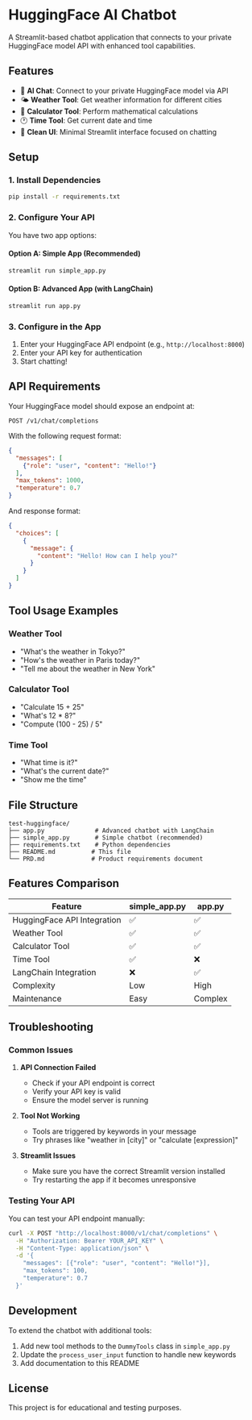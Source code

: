# HuggingFace AI Chatbot

A Streamlit-based chatbot application that connects to your private HuggingFace model API with enhanced tool capabilities.

## Features

- 🤖 **AI Chat**: Connect to your private HuggingFace model via API
- 🌤️ **Weather Tool**: Get weather information for different cities
- 🧮 **Calculator Tool**: Perform mathematical calculations
- 🕐 **Time Tool**: Get current date and time
- 💬 **Clean UI**: Minimal Streamlit interface focused on chatting

## Setup

### 1. Install Dependencies

```bash
pip install -r requirements.txt
```

### 2. Configure Your API

You have two app options:

#### Option A: Simple App (Recommended)
```bash
streamlit run simple_app.py
```

#### Option B: Advanced App (with LangChain)
```bash
streamlit run app.py
```

### 3. Configure in the App

1. Enter your HuggingFace API endpoint (e.g., `http://localhost:8000`)
2. Enter your API key for authentication
3. Start chatting!

## API Requirements

Your HuggingFace model should expose an endpoint at:
```
POST /v1/chat/completions
```

With the following request format:
```json
{
  "messages": [
    {"role": "user", "content": "Hello!"}
  ],
  "max_tokens": 1000,
  "temperature": 0.7
}
```

And response format:
```json
{
  "choices": [
    {
      "message": {
        "content": "Hello! How can I help you?"
      }
    }
  ]
}
```

## Tool Usage Examples

### Weather Tool
- "What's the weather in Tokyo?"
- "How's the weather in Paris today?"
- "Tell me about the weather in New York"

### Calculator Tool
- "Calculate 15 + 25"
- "What's 12 * 8?"
- "Compute (100 - 25) / 5"

### Time Tool
- "What time is it?"
- "What's the current date?"
- "Show me the time"

## File Structure

```
test-huggingface/
├── app.py              # Advanced chatbot with LangChain
├── simple_app.py       # Simple chatbot (recommended)
├── requirements.txt    # Python dependencies
├── README.md          # This file
└── PRD.md             # Product requirements document
```

## Features Comparison

| Feature | simple_app.py | app.py |
|---------|---------------|--------|
| HuggingFace API Integration | ✅ | ✅ |
| Weather Tool | ✅ | ✅ |
| Calculator Tool | ✅ | ✅ |
| Time Tool | ✅ | ❌ |
| LangChain Integration | ❌ | ✅ |
| Complexity | Low | High |
| Maintenance | Easy | Complex |

## Troubleshooting

### Common Issues

1. **API Connection Failed**
   - Check if your API endpoint is correct
   - Verify your API key is valid
   - Ensure the model server is running

2. **Tool Not Working**
   - Tools are triggered by keywords in your message
   - Try phrases like "weather in [city]" or "calculate [expression]"

3. **Streamlit Issues**
   - Make sure you have the correct Streamlit version installed
   - Try restarting the app if it becomes unresponsive

### Testing Your API

You can test your API endpoint manually:

```bash
curl -X POST "http://localhost:8000/v1/chat/completions" \
  -H "Authorization: Bearer YOUR_API_KEY" \
  -H "Content-Type: application/json" \
  -d '{
    "messages": [{"role": "user", "content": "Hello!"}],
    "max_tokens": 100,
    "temperature": 0.7
  }'
```

## Development

To extend the chatbot with additional tools:

1. Add new tool methods to the `DummyTools` class in `simple_app.py`
2. Update the `process_user_input` function to handle new keywords
3. Add documentation to this README

## License

This project is for educational and testing purposes.
